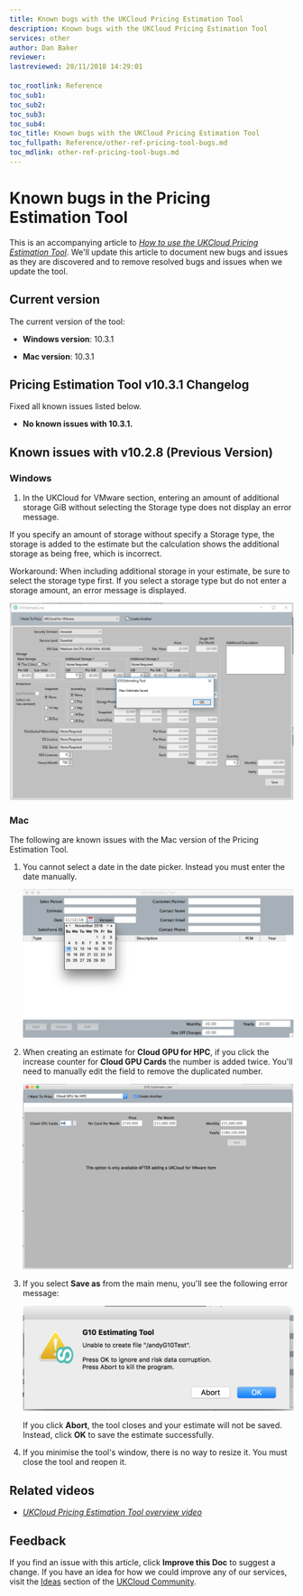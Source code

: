 ```yaml
---
title: Known bugs with the UKCloud Pricing Estimation Tool
description: Known bugs with the UKCloud Pricing Estimation Tool
services: other
author: Dan Baker
reviewer:
lastreviewed: 20/11/2018 14:29:01

toc_rootlink: Reference
toc_sub1: 
toc_sub2:
toc_sub3:
toc_sub4:
toc_title: Known bugs with the UKCloud Pricing Estimation Tool
toc_fullpath: Reference/other-ref-pricing-tool-bugs.md
toc_mdlink: other-ref-pricing-tool-bugs.md
---
```


# Known bugs in the Pricing Estimation Tool

This is an accompanying article to [*How to use the UKCloud Pricing Estimation Tool*](other-how-use-pricing-tool.md). We'll update this article to document new bugs and issues as they are discovered and to remove resolved bugs and issues when we update the tool.

## Current version

The current version of the tool:

- **Windows version**: 10.3.1

- **Mac version**: 10.3.1

## Pricing Estimation Tool v10.3.1 Changelog

Fixed all known issues listed below.

- **No known issues with 10.3.1.**

## Known issues with v10.2.8 (Previous Version)

### Windows

1. In the UKCloud for VMware section, entering an amount of additional storage GiB without selecting the Storage type does not display an error message.

If you specify an amount of storage without specify a Storage type, the storage is added to the estimate but the calculation shows the additional storage as being free, which is incorrect.

Workaround: When including additional storage in your estimate, be sure to select the storage type first. If you select a storage type but do not enter a storage amount, an error message is displayed.

![Storage Bug](images/pricing-bug-win-1.png)

### Mac

The following are known issues with the Mac version of the Pricing Estimation Tool.

1. You cannot select a date in the date picker. Instead you must enter the date manually.

    ![Date Picker](images/pricing-bug-mac-1.png)

2. When creating an estimate for **Cloud GPU for HPC**, if you click the increase counter for **Cloud GPU Cards** the number is added twice. You'll need to manually edit the field to remove the duplicated number.

    ![Cloud GPU Bug](images/pricing-bug-mac-2.png)

3. If you select **Save as** from the main menu, you'll see the following error message:

    ![Save As Bug](images/pricing-bug-mac-3.png)

    If you click **Abort**, the tool closes and your estimate will not be saved. Instead, click **OK** to save the estimate successfully.

4. If you minimise the tool's window, there is no way to resize it. You must close the tool and reopen it.

## Related videos

- [*UKCloud Pricing Estimation Tool overview video*](other-vid-pricing-tool-overview.md)

## Feedback

If you find an issue with this article, click **Improve this Doc** to suggest a change. If you have an idea for how we could improve any of our services, visit the [Ideas](https://community.ukcloud.com/ideas) section of the [UKCloud Community](https://community.ukcloud.com).
